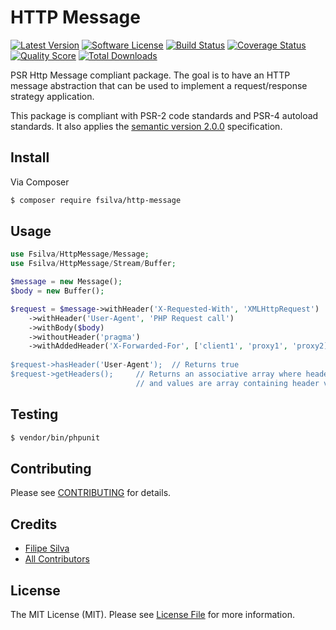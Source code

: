 # HTTP Message

[![Latest Version](https://img.shields.io/github/release/silvamfilipe/http-message.svg?style=flat-square)](https://github.com/silvamfilipe/http-message/releases)
[![Software License](https://img.shields.io/badge/license-MIT-brightgreen.svg?style=flat-square)](LICENSE.md)
[![Build Status](https://img.shields.io/travis/silvamfilipe/http-message/master.svg?style=flat-square)](https://travis-ci.org/silvamfilipe/http-message)
[![Coverage Status](https://img.shields.io/scrutinizer/coverage/g/silvamfilipe/http-message.svg?style=flat-square)](https://scrutinizer-ci.com/g/silvamfilipe/http-message/code-structure)
[![Quality Score](https://img.shields.io/scrutinizer/g/silvamfilipe/http-message.svg?style=flat-square)](https://scrutinizer-ci.com/g/silvamfilipe/http-message)
[![Total Downloads](https://img.shields.io/packagist/dt/silvamfilipe/http-message.svg?style=flat-square)](https://packagist.org/packages/silvamfilipe/http-message)

PSR Http Message compliant package. The goal is to have an HTTP message abstraction
that can be used to implement a request/response strategy application.

This package is compliant with PSR-2 code standards and PSR-4 autoload standards. It
also applies the [semantic version 2.0.0](http://semver.org) specification.

## Install

Via Composer

``` bash
$ composer require fsilva/http-message
```

## Usage

``` php
use Fsilva/HttpMessage/Message;
use Fsilva/HttpMessage/Stream/Buffer;

$message = new Message();
$body = new Buffer();

$request = $message->withHeader('X-Requested-With', 'XMLHttpRequest')
    ->withHeader('User-Agent', 'PHP Request call')
    ->withBody($body)
    ->withoutHeader('pragma')
    ->withAddedHeader('X-Forwarded-For', ['client1', 'proxy1', 'proxy2]);
    
$request->hasHeader('User-Agent');  // Returns true
$request->getHeaders();     // Returns an associative array where header names are keys
                            // and values are array containing header values.
```

## Testing

``` bash
$ vendor/bin/phpunit
```

## Contributing

Please see [CONTRIBUTING](https://github.com/silvamfilipe/http-message/blob/master/CONTRIBUTING.md) for details.

## Credits

- [Filipe Silva](https://github.com/silvamfilipe)
- [All Contributors](https://github.com/silvamfilipe/http-message/contributors)

## License

The MIT License (MIT). Please see [License File](LICENSE.md) for more information.
